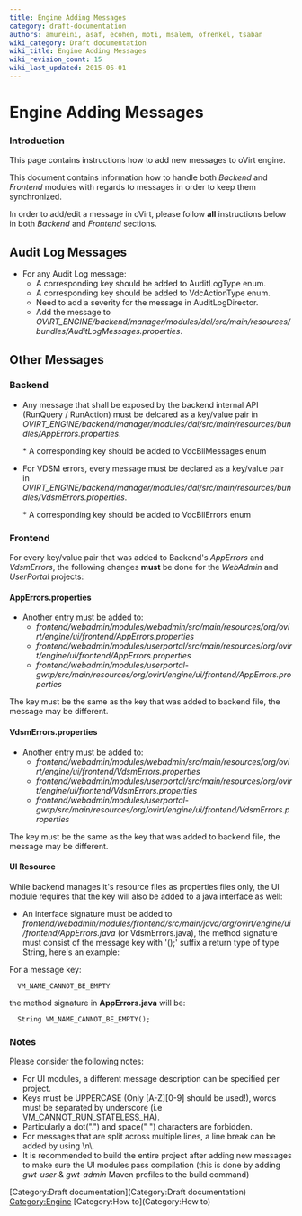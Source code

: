 ```yaml
---
title: Engine Adding Messages
category: draft-documentation
authors: amureini, asaf, ecohen, moti, msalem, ofrenkel, tsaban
wiki_category: Draft documentation
wiki_title: Engine Adding Messages
wiki_revision_count: 15
wiki_last_updated: 2015-06-01
---
```


# Engine Adding Messages

### Introduction

This page contains instructions how to add new messages to oVirt engine.

This document contains information how to handle both *Backend* and *Frontend* modules with regards to messages in order to keep them synchronized.

In order to add/edit a message in oVirt, please follow **all** instructions below in both *Backend* and *Frontend* sections.

## Audit Log Messages

*   For any Audit Log message:
    -   A corresponding key should be added to AuditLogType enum.
    -   A corresponding key should be added to VdcActionType enum.
    -   Need to add a severity for the message in AuditLogDirector.
    -   Add the message to *OVIRT_ENGINE/backend/manager/modules/dal/src/main/resources/bundles/AuditLogMessages.properties*.

## Other Messages

### Backend

*   Any message that shall be exposed by the backend internal API (RunQuery / RunAction) must be delcared as a key/value pair in *OVIRT_ENGINE/backend/manager/modules/dal/src/main/resources/bundles/AppErrors.properties*.

      * A corresponding key should be added to VdcBllMessages enum

*   For VDSM errors, every message must be declared as a key/value pair in *OVIRT_ENGINE/backend/manager/modules/dal/src/main/resources/bundles/VdsmErrors.properties*.

      * A corresponding key should be added to VdcBllErrors enum

### Frontend

For every key/value pair that was added to Backend's *AppErrors* and *VdsmErrors*, the following changes **must** be done for the *WebAdmin* and *UserPortal* projects:

#### AppErrors.properties

*   Another entry must be added to:
    -   *frontend/webadmin/modules/webadmin/src/main/resources/org/ovirt/engine/ui/frontend/AppErrors.properties*
    -   *frontend/webadmin/modules/userportal/src/main/resources/org/ovirt/engine/ui/frontend/AppErrors.properties*
    -   *frontend/webadmin/modules/userportal-gwtp/src/main/resources/org/ovirt/engine/ui/frontend/AppErrors.properties*

The key must be the same as the key that was added to backend file, the message may be different.

#### VdsmErrors.properties

*   Another entry must be added to:
    -   *frontend/webadmin/modules/webadmin/src/main/resources/org/ovirt/engine/ui/frontend/VdsmErrors.properties*
    -   *frontend/webadmin/modules/userportal/src/main/resources/org/ovirt/engine/ui/frontend/VdsmErrors.properties*
    -   *frontend/webadmin/modules/userportal-gwtp/src/main/resources/org/ovirt/engine/ui/frontend/VdsmErrors.properties*

The key must be the same as the key that was added to backend file, the message may be different.

#### UI Resource

While backend manages it's resource files as properties files only, the UI module requires that the key will also be added to a java interface as well:

*   An interface signature must be added to *frontend/webadmin/modules/frontend/src/main/java/org/ovirt/engine/ui/frontend/AppErrors.java* (or VdsmErrors.java), the method signature must consist of the message key with '();' suffix a return type of type String, here's an example:

For a message key:

      VM_NAME_CANNOT_BE_EMPTY

the method signature in **AppErrors.java** will be:

      String VM_NAME_CANNOT_BE_EMPTY();

### Notes

Please consider the following notes:

*   For UI modules, a different message description can be specified per project.
*   Keys must be UPPERCASE (Only [A-Z][0-9] should be used!), words must be separated by underscore (i.e VM_CANNOT_RUN_STATELESS_HA).
*   Particularly a dot(".") and space(" ") characters are forbidden.
*   For messages that are split across multiple lines, a line break can be added by using \\n\\.
*   It is recommended to build the entire project after adding new messages to make sure the UI modules pass compilation (this is done by adding *gwt-user* & *gwt-admin* Maven profiles to the build command)

[Category:Draft documentation](Category:Draft documentation) <Category:Engine> [Category:How to](Category:How to)
